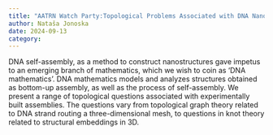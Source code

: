 ```yaml
---
title: "AATRN Watch Party:Topological Problems Associated with DNA Nanostructures"
author: Nataša Jonoska
date: 2024-09-13
category:
---
```

DNA self-assembly, as a method to construct nanostructures gave impetus to an emerging branch of mathematics, which we wish to coin as ‘DNA mathematics’. DNA mathematics models and analyzes structures obtained as bottom-up assembly, as well as the process of self-assembly. We present a range of topological questions associated with experimentally built assemblies. The questions vary from topological graph theory related to DNA strand routing a three-dimensional mesh, to questions in knot theory related to structural embeddings in 3D.
